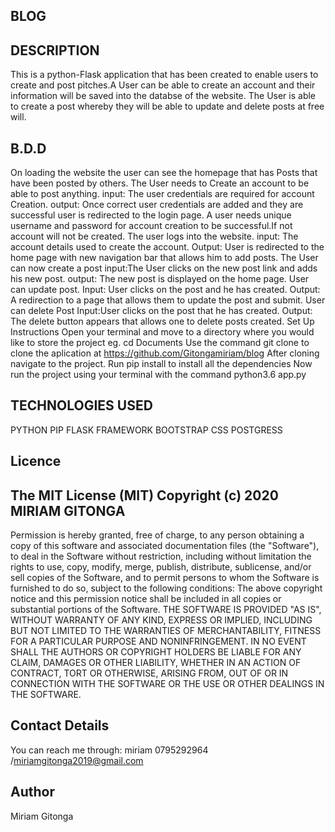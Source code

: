 ## BLOG


## DESCRIPTION

This is a python-Flask application that has been created to enable users to create and post pitches.A User can be able to create an account and their information will be saved into the databse of the website. The User is able to create a post whereby they will be able to update and delete posts at free will.

## B.D.D

On loading the website the user can see the homepage that has Posts that have been posted by others.
The User needs to Create an account to be able to post anything.
input: The user credentials are required for account Creation.
output: Once correct user credentials are added and they are successful user is redirected to the login page. A user needs unique username and password for account creation to be successful.If not account will not be created.
The user logs into the website.
input: The account details used to create the account.
Output: User is redirected to the home page with new navigation bar that allows him to add posts.
The User can now create a post
input:The User clicks on the new post link and adds his new post.
output: The new post is displayed on the home page.
User can update post.
Input: User clicks on the post and he has created.
Output: A redirection to a page that allows them to update the post and submit.
User can delete Post
Input:User clicks on the post that he has created.
Output: The delete button appears that allows one to delete posts created.
Set Up Instructions
Open your terminal and move to a directory where you would like to store the project eg. cd Documents
Use the command git clone to clone the aplication at https://github.com/Gitongamiriam/blog
After cloning navigate to the project.
Run pip install to install all the dependencies
Now run the project using your terminal with the command python3.6 app.py

## TECHNOLOGIES USED

PYTHON
PIP
FLASK FRAMEWORK
BOOTSTRAP
CSS
POSTGRESS

## Licence

## The MIT License (MIT) Copyright (c) 2020 MIRIAM GITONGA
Permission is hereby granted, free of charge, to any person obtaining a copy of this software and associated documentation files (the "Software"), to deal in the Software without restriction, including without limitation the rights to use, copy, modify, merge, publish, distribute, sublicense, and/or sell copies of the Software, and to permit persons to whom the Software is furnished to do so, subject to the following conditions:
The above copyright notice and this permission notice shall be included in all copies or substantial portions of the Software.
THE SOFTWARE IS PROVIDED "AS IS", WITHOUT WARRANTY OF ANY KIND, EXPRESS OR IMPLIED, INCLUDING BUT NOT LIMITED TO THE WARRANTIES OF MERCHANTABILITY, FITNESS FOR A PARTICULAR PURPOSE AND NONINFRINGEMENT. IN NO EVENT SHALL THE AUTHORS OR COPYRIGHT HOLDERS BE LIABLE FOR ANY CLAIM, DAMAGES OR OTHER LIABILITY, WHETHER IN AN ACTION OF CONTRACT, TORT OR OTHERWISE, ARISING FROM, OUT OF OR IN CONNECTION WITH THE SOFTWARE OR THE USE OR OTHER DEALINGS IN THE SOFTWARE.

## Contact Details
You can reach me through: miriam 0795292964 /miriamgitonga2019@gmail.com
## Author
Miriam Gitonga